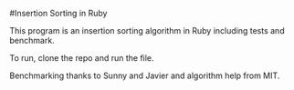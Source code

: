 #Insertion Sorting in Ruby

This program is an insertion sorting algorithm in Ruby including tests and benchmark.

To run, clone the repo and run the file.

Benchmarking thanks to Sunny and Javier and algorithm help from MIT.
